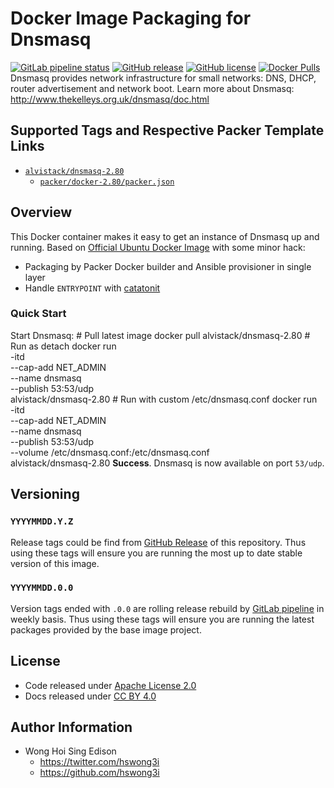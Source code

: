 # Docker Image Packaging for Dnsmasq

[![GitLab pipeline status](https://img.shields.io/gitlab/pipeline/alvistack/docker-dnsmasq/master)](https://gitlab.com/alvistack/docker-dnsmasq/-/pipelines)
[![GitHub release](https://img.shields.io/github/release/alvistack/docker-dnsmasq.svg)](https://github.com/alvistack/docker-dnsmasq/releases)
[![GitHub license](https://img.shields.io/github/license/alvistack/docker-dnsmasq.svg)](https://github.com/alvistack/docker-dnsmasq/blob/master/LICENSE)
[![Docker Pulls](https://img.shields.io/docker/pulls/alvistack/dnsmasq-2.80.svg)](https://hub.docker.com/r/alvistack/dnsmasq-2.80)
Dnsmasq provides network infrastructure for small networks: DNS, DHCP, router advertisement and network boot.
Learn more about Dnsmasq: <http://www.thekelleys.org.uk/dnsmasq/doc.html>

## Supported Tags and Respective Packer Template Links

  - [`alvistack/dnsmasq-2.80`](https://hub.docker.com/r/alvistack/dnsmasq-2.80)
      - [`packer/docker-2.80/packer.json`](https://github.com/alvistack/docker-dnsmasq/blob/master/packer/docker-2.80/packer.json)

## Overview

This Docker container makes it easy to get an instance of Dnsmasq up and running.
Based on [Official Ubuntu Docker Image](https://hub.docker.com/_/ubuntu/) with some minor hack:

  - Packaging by Packer Docker builder and Ansible provisioner in single layer
  - Handle `ENTRYPOINT` with [catatonit](https://github.com/openSUSE/catatonit)

### Quick Start

Start Dnsmasq:
\# Pull latest image
docker pull alvistack/dnsmasq-2.80
\# Run as detach
docker run   
\-itd   
\--cap-add NET\_ADMIN   
\--name dnsmasq   
\--publish 53:53/udp   
alvistack/dnsmasq-2.80
\# Run with custom /etc/dnsmasq.conf
docker run   
\-itd   
\--cap-add NET\_ADMIN   
\--name dnsmasq   
\--publish 53:53/udp   
\--volume /etc/dnsmasq.conf:/etc/dnsmasq.conf   
alvistack/dnsmasq-2.80
**Success**. Dnsmasq is now available on port `53/udp`.

## Versioning

### `YYYYMMDD.Y.Z`

Release tags could be find from [GitHub Release](https://github.com/alvistack/docker-dnsmasq/releases) of this repository. Thus using these tags will ensure you are running the most up to date stable version of this image.

### `YYYYMMDD.0.0`

Version tags ended with `.0.0` are rolling release rebuild by [GitLab pipeline](https://gitlab.com/alvistack/docker-dnsmasq/-/pipelines) in weekly basis. Thus using these tags will ensure you are running the latest packages provided by the base image project.

## License

  - Code released under [Apache License 2.0](LICENSE)
  - Docs released under [CC BY 4.0](http://creativecommons.org/licenses/by/4.0/)

## Author Information

  - Wong Hoi Sing Edison
      - <https://twitter.com/hswong3i>
      - <https://github.com/hswong3i>
